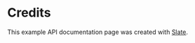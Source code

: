 # Credits

This example API documentation page was created with [Slate](http://github.com/tripit/slate). 